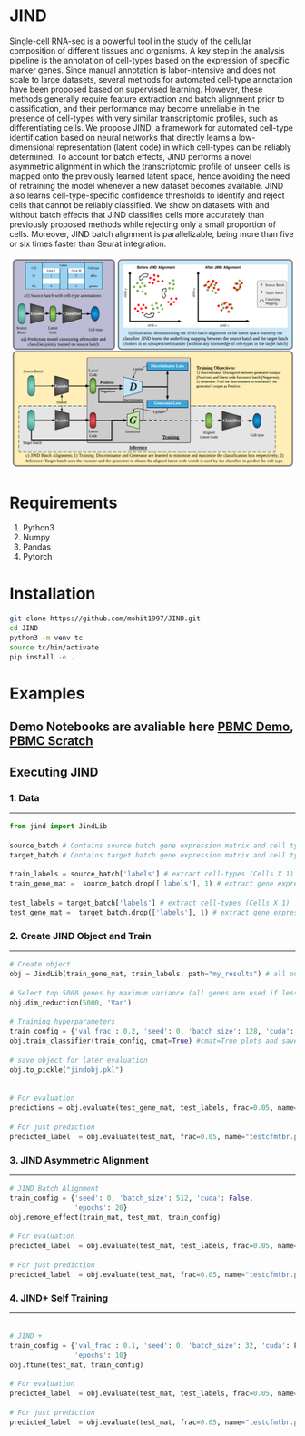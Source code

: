 # JIND

 Single-cell RNA-seq is a powerful tool in the study of the cellular composition of different tissues and organisms. A key step in the analysis pipeline is the annotation of cell-types based on the expression of specific marker genes. Since manual annotation is labor-intensive and does not scale to large datasets, several methods for automated cell-type annotation have been proposed based on supervised learning. However, these methods generally require feature extraction and batch alignment prior to classification, and their performance may become unreliable in the presence of cell-types with very similar transcriptomic profiles, such as differentiating cells. We propose JIND, a framework for automated cell-type identification based on neural networks that directly learns a low-dimensional representation (latent code) in which cell-types can be reliably determined. To account for batch effects, JIND performs a novel asymmetric alignment in which the transcriptomic profile of unseen cells is mapped onto the previously learned latent space, hence avoiding the need of retraining the model whenever a new dataset becomes available. JIND also learns cell-type-specific confidence thresholds to identify and reject cells that cannot be reliably classified. We show on datasets with and without batch effects that JIND classifies cells more accurately than previously proposed methods while rejecting only a small proportion of cells. Moreover, JIND batch alignment is parallelizable, being more than five or six times faster than Seurat integration.

<img src="/figs/JINDOverviewIllustration-1.png" width="900px"/>
<!-- ![alt text](/figs/JINDOverviewIllustration.png?raw=true) -->


# Requirements
1. Python3
2. Numpy
3. Pandas
4. Pytorch

# Installation

```bash
git clone https://github.com/mohit1997/JIND.git
cd JIND
python3 -m venv tc
source tc/bin/activate
pip install -e .
```

# Examples

## Demo Notebooks are avaliable here [PBMC Demo](/notebooks/PBMC-demo.ipynb), [PBMC Scratch](/notebooks/Process-data.ipynb)

## Executing JIND

### 1. Data
---
```python
from jind import JindLib

source_batch # Contains source batch gene expression matrix and cell types
target_batch # Contains target batch gene expression matrix and cell types

train_labels = source_batch['labels'] # extract cell-types (Cells X 1)
train_gene_mat =  source_batch.drop(['labels'], 1) # extract gene expression matrix (Cells X Genes)

test_labels = target_batch['labels'] # extract cell-types (Cells X 1)
test_gene_mat =  target_batch.drop(['labels'], 1) # extract gene expression matrix (Cells X Genes)
```

### 2. Create JIND Object and Train
---
```python
# Create object
obj = JindLib(train_gene_mat, train_labels, path="my_results") # all outputs would be saved in "my_results" directory

# Select top 5000 genes by maximum variance (all genes are used if less than 5000 are avialable)
obj.dim_reduction(5000, 'Var')

# Training hyperparameters
train_config = {'val_frac': 0.2, 'seed': 0, 'batch_size': 128, 'cuda': False, 'epochs': 10}
obj.train_classifier(train_config, cmat=True) #cmat=True plots and saves the validation confusion matrix

# save object for later evaluation
obj.to_pickle("jindobj.pkl")


# For evaluation
predictions = obj.evaluate(test_gene_mat, test_labels, frac=0.05, name="testcfmt.pdf", test=False) # frac is the outlier fraction filtering underconfident predictions

# For just prediction
predicted_label  = obj.evaluate(test_mat, frac=0.05, name="testcfmtbr.pdf", test=False)
```


### 3. JIND Asymmetric Alignment
---
```python
# JIND Batch Alignment
train_config = {'seed': 0, 'batch_size': 512, 'cuda': False,
				'epochs': 20}
obj.remove_effect(train_mat, test_mat, train_config)

# For evaluation
predicted_label  = obj.evaluate(test_mat, test_labels, frac=0.05, name="testcfmtbr.pdf", test=True)

# For just prediction
predicted_label  = obj.evaluate(test_mat, frac=0.05, name="testcfmtbr.pdf", test=True)


```

### 4. JIND+ Self Training
---
```python

# JIND +
train_config = {'val_frac': 0.1, 'seed': 0, 'batch_size': 32, 'cuda': False,
				'epochs': 10}
obj.ftune(test_mat, train_config)

# For evaluation
predicted_label  = obj.evaluate(test_mat, test_labels, frac=0.05, name="testcfmtbr.pdf", test=True)

# For just prediction
predicted_label  = obj.evaluate(test_mat, frac=0.05, name="testcfmtbr.pdf", test=True)
```
